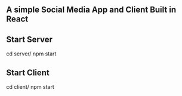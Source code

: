 ## A simple Social Media App and Client Built in React

## Start Server
cd server/
npm start

## Start Client
cd client/
npm start
